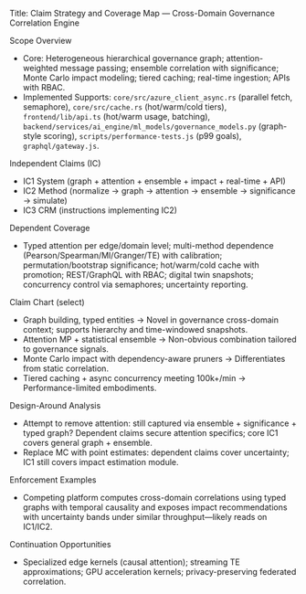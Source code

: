 Title: Claim Strategy and Coverage Map — Cross-Domain Governance Correlation Engine

Scope Overview
- Core: Heterogeneous hierarchical governance graph; attention-weighted message passing; ensemble correlation with significance; Monte Carlo impact modeling; tiered caching; real-time ingestion; APIs with RBAC.
- Implemented Supports: `core/src/azure_client_async.rs` (parallel fetch, semaphore), `core/src/cache.rs` (hot/warm/cold tiers), `frontend/lib/api.ts` (hot/warm usage, batching), `backend/services/ai_engine/ml_models/governance_models.py` (graph-style scoring), `scripts/performance-tests.js` (p99 goals), `graphql/gateway.js`.

Independent Claims (IC)
- IC1 System (graph + attention + ensemble + impact + real-time + API)
- IC2 Method (normalize → graph → attention → ensemble → significance → simulate)
- IC3 CRM (instructions implementing IC2)

Dependent Coverage
- Typed attention per edge/domain level; multi-method dependence (Pearson/Spearman/MI/Granger/TE) with calibration; permutation/bootstrap significance; hot/warm/cold cache with promotion; REST/GraphQL with RBAC; digital twin snapshots; concurrency control via semaphores; uncertainty reporting.

Claim Chart (select)
- Graph building, typed entities → Novel in governance cross-domain context; supports hierarchy and time-windowed snapshots.
- Attention MP + statistical ensemble → Non-obvious combination tailored to governance signals.
- Monte Carlo impact with dependency-aware pruners → Differentiates from static correlation.
- Tiered caching + async concurrency meeting 100k+/min → Performance-limited embodiments.

Design-Around Analysis
- Attempt to remove attention: still captured via ensemble + significance + typed graph? Dependent claims secure attention specifics; core IC1 covers general graph + ensemble.
- Replace MC with point estimates: dependent claims cover uncertainty; IC1 still covers impact estimation module.

Enforcement Examples
- Competing platform computes cross-domain correlations using typed graphs with temporal causality and exposes impact recommendations with uncertainty bands under similar throughput—likely reads on IC1/IC2.

Continuation Opportunities
- Specialized edge kernels (causal attention); streaming TE approximations; GPU acceleration kernels; privacy-preserving federated correlation.


